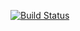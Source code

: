 [![Build
Status](https://travis-ci.org/tarekauel/tkpraktikum.svg?branch=master)](https://travis-ci.org/tarekauel/tkpraktikum)
